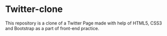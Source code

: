 # Twitter-clone
This repository is a clone of a Twitter Page made with help of HTML5, CSS3 and Bootstrap as a part of front-end practice.
